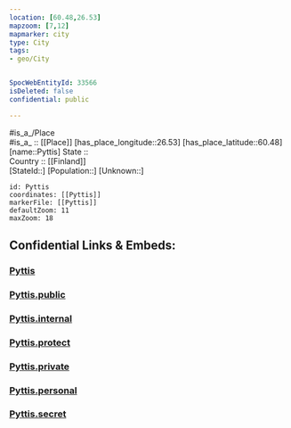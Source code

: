 ```yaml
---
location: [60.48,26.53] 
mapzoom: [7,12] 
mapmarker: city 
type: City
tags:
- geo/City


SpocWebEntityId: 33566
isDeleted: false
confidential: public

---
```

#is_a_/Place  
#is_a_ :: [[Place]] 
[has_place_longitude::26.53] 
[has_place_latitude::60.48] 
[name::Pyttis] 
State ::  
Country :: [[Finland]]  
[StateId::] 
[Population::] 
[Unknown::] 


```leaflet
id: Pyttis
coordinates: [[Pyttis]] 
markerFile: [[Pyttis]] 
defaultZoom: 11 
maxZoom: 18
```


## Confidential Links & Embeds: 

### [Pyttis](/_Standards/Earth/Continent/Europe/Europe~North/Finland/Provinces~Finland/Southern_Finland/counties~Southern_Finland/Kymenlaakso/City/Pyttis.md) 

### [Pyttis.public](/_public/Earth/Continent/Europe/Europe~North/Finland/Provinces~Finland/Southern_Finland/counties~Southern_Finland/Kymenlaakso/City/Pyttis.public.md) 

### [Pyttis.internal](/_internal/Earth/Continent/Europe/Europe~North/Finland/Provinces~Finland/Southern_Finland/counties~Southern_Finland/Kymenlaakso/City/Pyttis.internal.md) 

### [Pyttis.protect](/_protect/Earth/Continent/Europe/Europe~North/Finland/Provinces~Finland/Southern_Finland/counties~Southern_Finland/Kymenlaakso/City/Pyttis.protect.md) 

### [Pyttis.private](/_private/Earth/Continent/Europe/Europe~North/Finland/Provinces~Finland/Southern_Finland/counties~Southern_Finland/Kymenlaakso/City/Pyttis.private.md) 

### [Pyttis.personal](/_personal/Earth/Continent/Europe/Europe~North/Finland/Provinces~Finland/Southern_Finland/counties~Southern_Finland/Kymenlaakso/City/Pyttis.personal.md) 

### [Pyttis.secret](/_secret/Earth/Continent/Europe/Europe~North/Finland/Provinces~Finland/Southern_Finland/counties~Southern_Finland/Kymenlaakso/City/Pyttis.secret.md)

